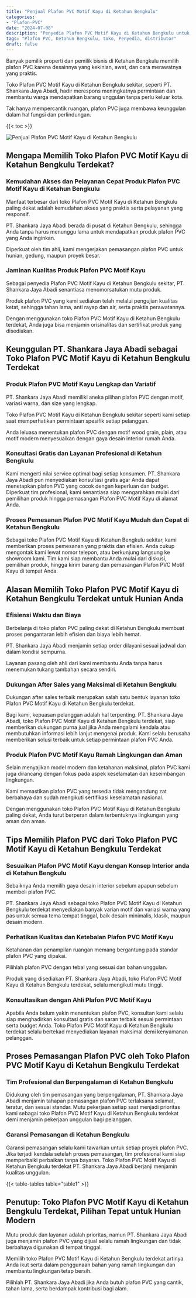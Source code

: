 ```yaml
---
title: "Penjual Plafon PVC Motif Kayu di Ketahun Bengkulu"
categories: 
- "Plafon-PVC"
date: "2024-07-08"
description: "Penyedia Plafon PVC Motif Kayu di Ketahun Bengkulu untuk rumah, office, serta ritel. Material unggulan, beragam motif, warna modern, dengan layanan instalasi oleh tim profesional serta kepastian resmi!|Layanan penjualan Plafon PVC Motif Kayu di Ketahun Bengkulu untuk kebutuhan tempat tinggal, kantor, atau gerai, dengan material terbaik dan penempatan oleh teknisi berpengalaman dan jaminan resmi.|Solusi Plafon PVC Motif Kayu di Ketahun Bengkulu yang terbukti untuk tempat tinggal, office, serta toko, bersama material unggulan dan penempatan oleh tenaga ahli profesional dan garansi resmi.|Penyediaan Plafon PVC Motif Kayu di Ketahun Bengkulu untuk tempat tinggal, office, dan ritel, beserta material berkualitas dan penempatan dikerjakan oleh tim berpengalaman, dilengkapi beserta kepastian resmi.}"
tags: "Plafon PVC, Ketahun Bengkulu, toko, Penyedia, distributor"
draft: false
---
```


Banyak pemilik properti dan pemilik bisnis di Ketahun Bengkulu memilih plafon PVC karena desainnya yang kekinian, awet, dan cara merawatnya yang praktis.

Toko Plafon PVC Motif Kayu di Ketahun Bengkulu sekitar, seperti PT. Shankara Jaya Abadi, hadir merespons meningkatnya permintaan dan membantu warga mendapatkan barang unggulan tanpa perlu keluar kota.

Tak hanya mempercantik ruangan, plafon PVC juga membawa keunggulan dalam hal fungsi dan perlindungan.

{{< toc >}}

![Penjual Plafon PVC Motif Kayu di Ketahun Bengkulu](/images/Plafon-PVC/Penjual-Plafon-PVC-Motif-Kayu-di-Ketahun-Bengkulu.png)


## Mengapa Memilih Toko Plafon PVC Motif Kayu di Ketahun Bengkulu Terdekat?

### Kemudahan Akses dan Pelayanan Cepat Produk Plafon PVC Motif Kayu di Ketahun Bengkulu

Manfaat terbesar dari toko Plafon PVC Motif Kayu di Ketahun Bengkulu paling dekat adalah kemudahan akses yang praktis serta pelayanan yang responsif.

PT. Shankara Jaya Abadi berada di pusat di Ketahun Bengkulu, sehingga Anda tanpa harus menunggu lama untuk mendapatkan produk plafon PVC yang Anda inginkan.

Diperkuat oleh tim ahli, kami mengerjakan pemasangan plafon PVC untuk hunian, gedung, maupun proyek besar.

### Jaminan Kualitas Produk Plafon PVC Motif Kayu

Sebagai penyedia Plafon PVC Motif Kayu di Ketahun Bengkulu sekitar, PT. Shankara Jaya Abadi senantiasa menomorsatukan mutu produk.

Produk plafon PVC yang kami sediakan telah melalui pengujian kualitas ketat, sehingga tahan lama, anti rayap dan air, serta praktis perawatannya.

Dengan menggunakan toko Plafon PVC Motif Kayu di Ketahun Bengkulu terdekat, Anda juga bisa menjamin orisinalitas dan sertifikat produk yang disediakan.

## Keunggulan PT. Shankara Jaya Abadi sebagai Toko Plafon PVC Motif Kayu di Ketahun Bengkulu Terdekat

### Produk Plafon PVC Motif Kayu Lengkap dan Variatif

PT. Shankara Jaya Abadi memiliki aneka pilihan plafon PVC dengan motif, variasi warna, dan size yang lengkap.

Toko Plafon PVC Motif Kayu di Ketahun Bengkulu sekitar seperti kami setiap saat memperhatikan permintaan spesifik setiap pelanggan.

Anda leluasa menentukan plafon PVC dengan motif wood grain, plain, atau motif modern menyesuaikan dengan gaya desain interior rumah Anda.

### Konsultasi Gratis dan Layanan Profesional di Ketahun Bengkulu

Kami mengerti nilai service optimal bagi setiap konsumen. PT. Shankara Jaya Abadi pun menyediakan konsultasi gratis agar Anda dapat menetapkan plafon PVC yang cocok dengan keperluan dan budget. Diperkuat tim profesional, kami senantiasa siap mengarahkan mulai dari pemilihan produk hingga pemasangan Plafon PVC Motif Kayu di alamat Anda.

### Proses Pemesanan Plafon PVC Motif Kayu Mudah dan Cepat di Ketahun Bengkulu

Sebagai toko Plafon PVC Motif Kayu di Ketahun Bengkulu sekitar, kami memberikan proses pemesanan yang praktis dan efisien. Anda cukup mengontak kami lewat nomor telepon, atau berkunjung langsung ke showroom kami. Tim kami siap membantu Anda mulai dari diskusi, pemilihan produk, hingga kirim barang dan pemasangan Plafon PVC Motif Kayu di tempat Anda.

## Alasan Memilih Toko Plafon PVC Motif Kayu di Ketahun Bengkulu Terdekat untuk Hunian Anda

### Efisiensi Waktu dan Biaya

Berbelanja di toko plafon PVC paling dekat di Ketahun Bengkulu membuat proses pengantaran lebih efisien dan biaya lebih hemat.

PT. Shankara Jaya Abadi menjamin setiap order dilayani sesuai jadwal dan dalam kondisi sempurna.

Layanan pasang oleh ahli dari kami membantu Anda tanpa harus menemukan tukang tambahan secara sendiri.

### Dukungan After Sales yang Maksimal di Ketahun Bengkulu

Dukungan after sales terbaik merupakan salah satu bentuk layanan toko Plafon PVC Motif Kayu di Ketahun Bengkulu terdekat.

Bagi kami, kepuasan pelanggan adalah hal terpenting. PT. Shankara Jaya Abadi, toko Plafon PVC Motif Kayu di Ketahun Bengkulu terdekat, siap memberikan dukungan purna jual jika Anda mengalami kendala atau membutuhkan informasi lebih lanjut mengenai produk. Kami selalu berusaha memberikan solusi terbaik untuk setiap permintaan plafon PVC Anda.

### Produk Plafon PVC Motif Kayu Ramah Lingkungan dan Aman

Selain menyajikan model modern dan ketahanan maksimal, plafon PVC kami juga dirancang dengan fokus pada aspek keselamatan dan keseimbangan lingkungan.

Kami memastikan plafon PVC yang tersedia tidak mengandung zat berbahaya dan sudah mengikuti sertifikasi keselamatan nasional.

Dengan menggunakan toko Plafon PVC Motif Kayu di Ketahun Bengkulu paling dekat, Anda turut berperan dalam terbentuknya lingkungan yang aman dan aman.

## Tips Memilih Plafon PVC dari Toko Plafon PVC Motif Kayu di Ketahun Bengkulu Terdekat

### Sesuaikan Plafon PVC Motif Kayu dengan Konsep Interior anda di Ketahun Bengkulu

Sebaiknya Anda memilih gaya desain interior sebelum apapun sebelum membeli plafon PVC.

PT. Shankara Jaya Abadi sebagai toko Plafon PVC Motif Kayu di Ketahun Bengkulu terdekat menyediakan banyak varian motif dan variasi warna yang pas untuk semua tema tempat tinggal, baik desain minimalis, klasik, maupun desain modern.

### Perhatikan Kualitas dan Ketebalan Plafon PVC Motif Kayu

Ketahanan dan penampilan ruangan memang bergantung pada standar plafon PVC yang dipakai.

Pilihlah plafon PVC dengan tebal yang sesuai dan bahan unggulan.

Produk yang disediakan PT. Shankara Jaya Abadi, toko Plafon PVC Motif Kayu di Ketahun Bengkulu terdekat, selalu mengikuti mutu tinggi.

### Konsultasikan dengan Ahli Plafon PVC Motif Kayu

Apabila Anda belum yakin menentukan plafon PVC, konsultan kami selalu siap menghadirkan konsultasi gratis dan saran terbaik sesuai permintaan serta budget Anda. Toko Plafon PVC Motif Kayu di Ketahun Bengkulu terdekat selalu bertekad menyediakan layanan maksimal demi kenyamanan pelanggan.

## Proses Pemasangan Plafon PVC oleh Toko Plafon PVC Motif Kayu di Ketahun Bengkulu Terdekat

### Tim Profesional dan Berpengalaman di Ketahun Bengkulu

Didukung oleh tim pemasangan yang berpengalaman, PT. Shankara Jaya Abadi menjamin tahapan pemasangan plafon PVC terlaksana selamat, teratur, dan sesuai standar. Mutu pekerjaan setiap saat menjadi prioritas kami sebagai toko Plafon PVC Motif Kayu di Ketahun Bengkulu terdekat demi menjamin pekerjaan unggulan bagi pelanggan.

### Garansi Pemasangan di Ketahun Bengkulu

Garansi pemasangan selalu kami tawarkan untuk setiap proyek plafon PVC. Jika terjadi kendala setelah proses pemasangan, tim profesional kami siap memperbaiki perbaikan tanpa bayaran. Toko Plafon PVC Motif Kayu di Ketahun Bengkulu terdekat PT. Shankara Jaya Abadi berjanji menjamin kualitas unggulan.

{{< table-tables table="table1" >}}

## Penutup: Toko Plafon PVC Motif Kayu di Ketahun Bengkulu Terdekat, Pilihan Tepat untuk Hunian Modern

Mutu produk dan layanan adalah prioritas, namun PT. Shankara Jaya Abadi juga menjamin plafon PVC yang dijual selalu ramah lingkungan dan tidak berbahaya digunakan di tempat tinggal.

Memilih toko Plafon PVC Motif Kayu di Ketahun Bengkulu terdekat artinya Anda ikut serta dalam penggunaan bahan yang ramah lingkungan dan membantu lingkungan tetap bersih.

Pilihlah PT. Shankara Jaya Abadi jika Anda butuh plafon PVC yang cantik, tahan lama, serta berdampak kontribusi bagi alam.